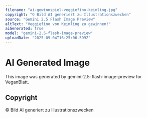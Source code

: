 ```yaml
---
filename: "ai-gewinnspiel-veggiefino-keimling.jpg"
copyright: "© Bild AI generiert zu Illustrationszwecken"
source: "Gemini 2.5 Flash Image Preview"
altText: "Veggiefino von Keimling zu gewinnen!"
aiGenerated: true
model: "gemini-2.5-flash-image-preview"
uploadDate: "2025-09-04T16:25:06.599Z"
---
```


# AI Generated Image

This image was generated by gemini-2.5-flash-image-preview for VeganBlatt.

## Copyright
© Bild AI generiert zu Illustrationszwecken
